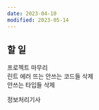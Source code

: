 ```yaml
---
date: 2023-04-10
modified: 2023-05-14
---
```


## 할 일

프로젝트 마무리  
린트 에러 뜨는 안쓰는 코드들 삭제  
안쓰는 타입들 삭제

정보처리기사
